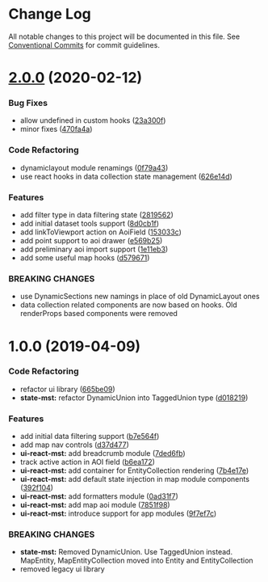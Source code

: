 # Change Log

All notable changes to this project will be documented in this file.
See [Conventional Commits](https://conventionalcommits.org) for commit guidelines.

# [2.0.0](https://gitlab.dev.eoss-cloud.it/frontend/oida/compare/@oida/ui-react-mst@1.0.0...@oida/ui-react-mst@2.0.0) (2020-02-12)


### Bug Fixes

* allow undefined in custom hooks ([23a300f](https://gitlab.dev.eoss-cloud.it/frontend/oida/commit/23a300f81c82e6d9695b83821e0e61b31ef5418a))
* minor fixes ([470fa4a](https://gitlab.dev.eoss-cloud.it/frontend/oida/commit/470fa4aa19578e6a2bcb77fe12c8cd1e560bf688))


### Code Refactoring

* dynamiclayout module renamings ([0f79a43](https://gitlab.dev.eoss-cloud.it/frontend/oida/commit/0f79a4344fea852ce0cb27f3bb6e6e91a2e958e2))
* use react hooks in data collection state management ([626e14d](https://gitlab.dev.eoss-cloud.it/frontend/oida/commit/626e14d20d4460b327b1f502e39ae8a7ca7b925f))


### Features

* add filter type in data filtering state ([2819562](https://gitlab.dev.eoss-cloud.it/frontend/oida/commit/2819562cdedb9ba1ebdd1c36b790878e41deff0c))
* add initial dataset tools support ([8d0cb1f](https://gitlab.dev.eoss-cloud.it/frontend/oida/commit/8d0cb1fba2a47c211fe56b61baaf2501b547de9e))
* add linkToViewport action on AoiField ([153033c](https://gitlab.dev.eoss-cloud.it/frontend/oida/commit/153033cba2b60725a578f9c3bdd0e1e8e0e9b5b6))
* add point support to aoi drawer ([e569b25](https://gitlab.dev.eoss-cloud.it/frontend/oida/commit/e569b253e195eca08a9ae608355d9de28aed0dca))
* add preliminary aoi import support ([1e11eb3](https://gitlab.dev.eoss-cloud.it/frontend/oida/commit/1e11eb3fd026c134fbd62ddc39463557edd8c2f5))
* add some useful map hooks ([d579671](https://gitlab.dev.eoss-cloud.it/frontend/oida/commit/d57967138baf7cac0020053e27d2638fb41dad8b))


### BREAKING CHANGES

* use DynamicSections new namings in place of old DynamicLayout ones
* data collection related components are now based on hooks. Old renderProps based
components were removed





# 1.0.0 (2019-04-09)


### Code Refactoring

* refactor ui library ([665be09](https://gitlab.dev.eoss-cloud.it/frontend/oida/commit/665be09))
* **state-mst:** refactor DynamicUnion into TaggedUnion type ([d018219](https://gitlab.dev.eoss-cloud.it/frontend/oida/commit/d018219))


### Features

* add initial data filtering support ([b7e564f](https://gitlab.dev.eoss-cloud.it/frontend/oida/commit/b7e564f))
* add map nav controls ([d37d477](https://gitlab.dev.eoss-cloud.it/frontend/oida/commit/d37d477))
* **ui-react-mst:** add breadcrumb module ([7ded6fb](https://gitlab.dev.eoss-cloud.it/frontend/oida/commit/7ded6fb))
* track active action in AOI field ([b6ea172](https://gitlab.dev.eoss-cloud.it/frontend/oida/commit/b6ea172))
* **ui-react-mst:** add container for EntityCollection rendering ([7b4e17e](https://gitlab.dev.eoss-cloud.it/frontend/oida/commit/7b4e17e))
* **ui-react-mst:** add default state injection in map module components ([392f104](https://gitlab.dev.eoss-cloud.it/frontend/oida/commit/392f104))
* **ui-react-mst:** add formatters module ([0ad31f7](https://gitlab.dev.eoss-cloud.it/frontend/oida/commit/0ad31f7))
* **ui-react-mst:** add map aoi module ([7851f98](https://gitlab.dev.eoss-cloud.it/frontend/oida/commit/7851f98))
* **ui-react-mst:** introduce support for app modules ([9f7ef7c](https://gitlab.dev.eoss-cloud.it/frontend/oida/commit/9f7ef7c))


### BREAKING CHANGES

* **state-mst:** Removed DynamicUnion. Use TaggedUnion instead. MapEntity, MapEntityCollection moved
into Entity and EntityCollection
* removed legacy ui library
